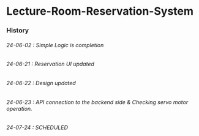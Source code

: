 # Lecture-Room-Reservation-System

### History

###### 24-06-02 : Simple Logic is completion 

###### 24-06-21 : Reservation UI updated

###### 24-06-22 : Design updated

###### 24-06-23 : API connection to the backend side & Checking servo motor operation.

###### 24-07-24 : SCHEDULED
